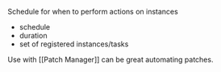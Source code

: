 
Schedule for when to perform actions on instances 

- schedule
- duration
- set of registered instances/tasks

Use with [[Patch Manager]] can be great automating patches.